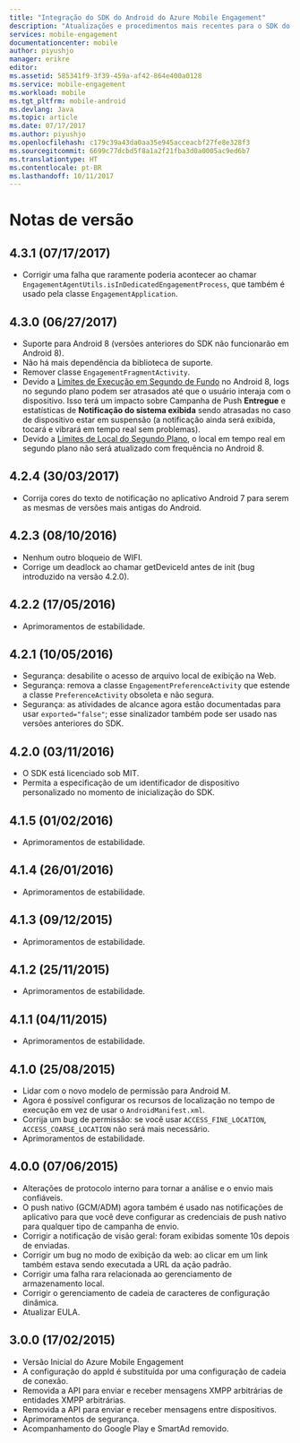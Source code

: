 ```yaml
---
title: "Integração do SDK do Android do Azure Mobile Engagement"
description: "Atualizações e procedimentos mais recentes para o SDK do Android do Azure Mobile Engagement"
services: mobile-engagement
documentationcenter: mobile
author: piyushjo
manager: erikre
editor: 
ms.assetid: 585341f9-3f39-459a-af42-864e400a0128
ms.service: mobile-engagement
ms.workload: mobile
ms.tgt_pltfrm: mobile-android
ms.devlang: Java
ms.topic: article
ms.date: 07/17/2017
ms.author: piyushjo
ms.openlocfilehash: c179c39a43da0aa35e945acceacbf27fe8e328f3
ms.sourcegitcommit: 6699c77dcbd5f8a1a2f21fba3d0a0005ac9ed6b7
ms.translationtype: HT
ms.contentlocale: pt-BR
ms.lasthandoff: 10/11/2017
---
```

# <a name="release-notes"></a>Notas de versão

## <a name="431-07172017"></a>4.3.1 (07/17/2017)
* Corrigir uma falha que raramente poderia acontecer ao chamar `EngagementAgentUtils.isInDedicatedEngagementProcess`, que também é usado pela classe `EngagementApplication`.

## <a name="430-06272017"></a>4.3.0 (06/27/2017)
* Suporte para Android 8 (versões anteriores do SDK não funcionarão em Android 8).
* Não há mais dependência da biblioteca de suporte.
* Remover classe `EngagementFragmentActivity`.
* Devido a [Limites de Execução em Segundo de Fundo](https://developer.android.com/preview/features/background.html) no Android 8, logs no segundo plano podem ser atrasados até que o usuário interaja com o dispositivo. Isso terá um impacto sobre Campanha de Push **Entregue** e estatísticas de **Notificação do sistema exibida** sendo atrasadas no caso de dispositivo estar em suspensão (a notificação ainda será exibida, tocará e vibrará em tempo real sem problemas).
* Devido a [Limites de Local do Segundo Plano](https://developer.android.com/preview/features/background-location-limits.html), o local em tempo real em segundo plano não será atualizado com frequência no Android 8.

## <a name="424-03302017"></a>4.2.4 (30/03/2017)
* Corrija cores do texto de notificação no aplicativo Android 7 para serem as mesmas de versões mais antigas do Android.

## <a name="423-08102016"></a>4.2.3 (08/10/2016)
* Nenhum outro bloqueio de WIFI.
* Corrige um deadlock ao chamar getDeviceId antes de init (bug introduzido na versão 4.2.0).

## <a name="422-05172016"></a>4.2.2 (17/05/2016)
* Aprimoramentos de estabilidade.

## <a name="421-05102016"></a>4.2.1 (10/05/2016)
* Segurança: desabilite o acesso de arquivo local de exibição na Web.
* Segurança: remova a classe `EngagementPreferenceActivity` que estende a classe `PreferenceActivity` obsoleta e não segura.
* Segurança: as atividades de alcance agora estão documentadas para usar `exported="false"`; esse sinalizador também pode ser usado nas versões anteriores do SDK.

## <a name="420-03112016"></a>4.2.0 (03/11/2016)
* O SDK está licenciado sob MIT.
* Permita a especificação de um identificador de dispositivo personalizado no momento de inicialização do SDK.

## <a name="415-02012016"></a>4.1.5 (01/02/2016)
* Aprimoramentos de estabilidade.

## <a name="414-01262016"></a>4.1.4 (26/01/2016)
* Aprimoramentos de estabilidade.

## <a name="413-1292015"></a>4.1.3 (09/12/2015)
* Aprimoramentos de estabilidade.

## <a name="412-11252015"></a>4.1.2 (25/11/2015)
* Aprimoramentos de estabilidade.

## <a name="411-11042015"></a>4.1.1 (04/11/2015)
* Aprimoramentos de estabilidade.

## <a name="410-08252015"></a>4.1.0 (25/08/2015)
* Lidar com o novo modelo de permissão para Android M.
* Agora é possível configurar os recursos de localização no tempo de execução em vez de usar o `AndroidManifest.xml`.
* Corrija um bug de permissão: se você usar `ACCESS_FINE_LOCATION`, `ACCESS_COARSE_LOCATION` não será mais necessário.
* Aprimoramentos de estabilidade.

## <a name="400-07062015"></a>4.0.0 (07/06/2015)
* Alterações de protocolo interno para tornar a análise e o envio mais confiáveis.
* O push nativo (GCM/ADM) agora também é usado nas notificações de aplicativo para que você deve configurar as credenciais de push nativo para qualquer tipo de campanha de envio.
* Corrigir a notificação de visão geral: foram exibidas somente 10s depois de enviadas.
* Corrigir um bug no modo de exibição da web: ao clicar em um link também estava sendo executada a URL da ação padrão.
* Corrigir uma falha rara relacionada ao gerenciamento de armazenamento local.
* Corrigir o gerenciamento de cadeia de caracteres de configuração dinâmica.
* Atualizar EULA.

## <a name="300-02172015"></a>3.0.0 (17/02/2015)
* Versão Inicial do Azure Mobile Engagement
* A configuração do appId é substituída por uma configuração de cadeia de conexão.
* Removida a API para enviar e receber mensagens XMPP arbitrárias de entidades XMPP arbitrárias.
* Removida a API para enviar e receber mensagens entre dispositivos.
* Aprimoramentos de segurança.
* Acompanhamento do Google Play e SmartAd removido.

